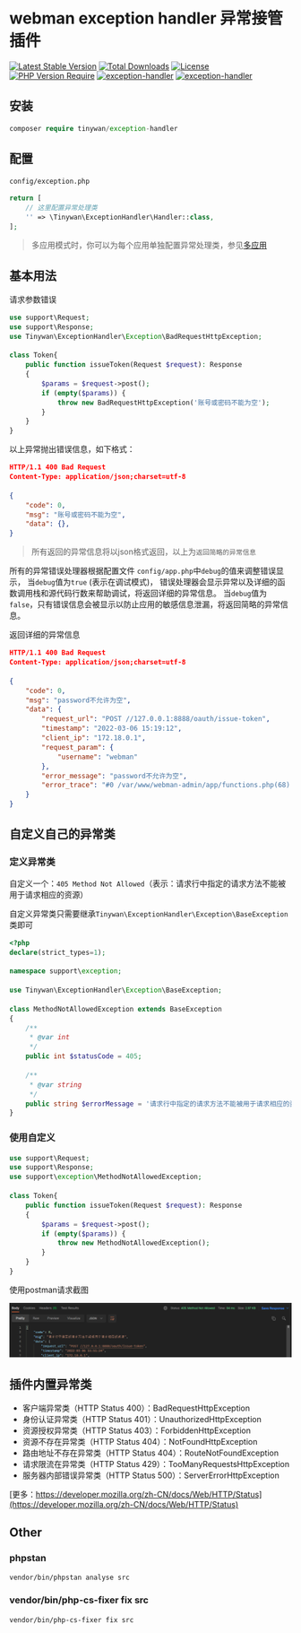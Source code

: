 # webman exception handler 异常接管插件

[![Latest Stable Version](http://poser.pugx.org/tinywan/exception-handler/v)](https://packagist.org/packages/tinywan/exception-handler)
[![Total Downloads](http://poser.pugx.org/tinywan/exception-handler/downloads)](https://packagist.org/packages/tinywan/exception-handler)
[![License](http://poser.pugx.org/tinywan/exception-handler/license)](https://packagist.org/packages/tinywan/exception-handler)
[![PHP Version Require](http://poser.pugx.org/tinywan/exception-handler/require/php)](https://packagist.org/packages/tinywan/exception-handler)
[![exception-handler](https://img.shields.io/github/last-commit/tinywan/exception-handler/main)]()
[![exception-handler](https://img.shields.io/github/v/tag/tinywan/exception-handler?color=ff69b4)]()

## 安装

```php
composer require tinywan/exception-handler
```

## 配置

`config/exception.php`

```php
return [
    // 这里配置异常处理类
    '' => \Tinywan\ExceptionHandler\Handler::class,
];
```
> 多应用模式时，你可以为每个应用单独配置异常处理类，参见[多应用](https://www.workerman.net/doc/webman/multiapp.html)

## 基本用法

请求参数错误
```php
use support\Request;
use support\Response;
use Tinywan\ExceptionHandler\Exception\BadRequestHttpException;

class Token{
    public function issueToken(Request $request): Response
    {
        $params = $request->post();
        if (empty($params)) {
            throw new BadRequestHttpException('账号或密码不能为空');
        }
    }
}
```
以上异常抛出错误信息，如下格式：
```json
HTTP/1.1 400 Bad Request
Content-Type: application/json;charset=utf-8

{
    "code": 0,
    "msg": "账号或密码不能为空",
    "data": {},
}
```
> 所有返回的异常信息将以json格式返回，以上为`返回简略的异常信息`

所有的异常错误处理器根据配置文件 `config/app.php`中`debug`的值来调整错误显示， 当`debug`值为`true` (表示在调试模式)， 错误处理器会显示异常以及详细的函数调用栈和源代码行数来帮助调试，将返回详细的异常信息。 当`debug`值为`false`，只有错误信息会被显示以防止应用的敏感信息泄漏，将返回简略的异常信息。

返回详细的异常信息
```json
HTTP/1.1 400 Bad Request
Content-Type: application/json;charset=utf-8
        
{
    "code": 0,
    "msg": "password不允许为空",
    "data": {
        "request_url": "POST //127.0.0.1:8888/oauth/issue-token",
        "timestamp": "2022-03-06 15:19:12",
        "client_ip": "172.18.0.1",
        "request_param": {
            "username": "webman"
        },
        "error_message": "password不允许为空",
        "error_trace": "#0 /var/www/webman-admin/app/functions.php(68): Tinywan\\Validate\\Validate->check(Array)\n#1 /var/www/webman-admin/app/controller/Authentication.php(25): validate(Array, 'app\\\\common\\\\vali...')\n#2 /var/www/webman-admin/vendor/workerman/webman-framework/src/App.php(234): app\\controller\\Authentication->issueToken(Object(support\\Request))\n#3 /var/www/webman-admin/app/middleware/AccessControlMiddleware.php(26): Webman\\App::Webman\\{closure}(Object(support\\Request))\n#4 /var/www/webman-admin/vendor/workerman/webman-framework/src/App.php(228): app\\middleware\\AccessControlMiddleware->process(Object(support\\Request), Object(Closure))\n#5 /var/www/webman-admin/vendor/workerman/webman-framework/src/App.php(137): Webman\\App::Webman\\{closure}(Object(support\\Request))\n#6 /var/www/webman-admin/vendor/workerman/workerman/Connection/TcpConnection.php(638): Webman\\App->onMessage(Object(Workerman\\Connection\\TcpConnection), Object(support\\Request))\n#7 /var/www/webman-admin/vendor/workerman/workerman/Events/Select.php(295): Workerman\\Connection\\TcpConnection->baseRead(Resource id #254)\n#8 /var/www/webman-admin/vendor/workerman/workerman/Worker.php(2417): Workerman\\Events\\Select->loop()\n#9 /var/www/webman-admin/vendor/workerman/workerman/Worker.php(1541): Workerman\\Worker->run()\n#10 /var/www/webman-admin/vendor/workerman/workerman/Worker.php(1383): Workerman\\Worker::forkOneWorkerForLinux(Object(Workerman\\Worker))\n#11 /var/www/webman-admin/vendor/workerman/workerman/Worker.php(1357): Workerman\\Worker::forkWorkersForLinux()\n#12 /var/www/webman-admin/vendor/workerman/workerman/Worker.php(549): Workerman\\Worker::forkWorkers()\n#13 /var/www/webman-admin/start.php(87): Workerman\\Worker::runAll()\n#14 {main}"
    }
}
```

## 自定义自己的异常类

### 定义异常类

自定义一个：`405 Method Not Allowed`（表示：请求行中指定的请求方法不能被用于请求相应的资源）

自定义异常类只需要继承`Tinywan\ExceptionHandler\Exception\BaseException`类即可

```php
<?php
declare(strict_types=1);

namespace support\exception;

use Tinywan\ExceptionHandler\Exception\BaseException;

class MethodNotAllowedException extends BaseException
{
    /**
     * @var int
     */
    public int $statusCode = 405;

    /**
     * @var string
     */
    public string $errorMessage = '请求行中指定的请求方法不能被用于请求相应的资源';
}
```

### 使用自定义
```php
use support\Request;
use support\Response;
use support\exception\MethodNotAllowedException;

class Token{
    public function issueToken(Request $request): Response
    {
        $params = $request->post();
        if (empty($params)) {
            throw new MethodNotAllowedException();
        }
    }
}
```

使用postman请求截图

![self-exception.png](self-exception.png)

## 插件内置异常类

- 客户端异常类（HTTP Status 400）：BadRequestHttpException
- 身份认证异常类（HTTP Status 401）：UnauthorizedHttpException
- 资源授权异常类（HTTP Status 403）：ForbiddenHttpException
- 资源不存在异常类（HTTP Status 404）：NotFoundHttpException
- 路由地址不存在异常类（HTTP Status 404）：RouteNotFoundException
- 请求限流在异常类（HTTP Status 429）：TooManyRequestsHttpException
- 服务器内部错误异常类（HTTP Status 500）：ServerErrorHttpException

[更多：https://developer.mozilla.org/zh-CN/docs/Web/HTTP/Status](https://developer.mozilla.org/zh-CN/docs/Web/HTTP/Status)

## Other

### phpstan

```phpregexp
vendor/bin/phpstan analyse src
```

### vendor/bin/php-cs-fixer fix src

```phpregexp
vendor/bin/php-cs-fixer fix src
```